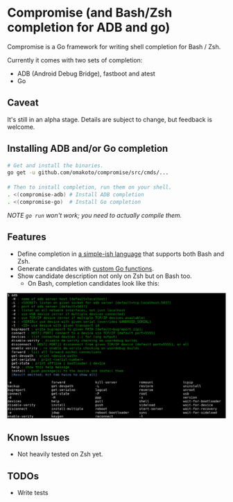 # Compromise (and Bash/Zsh completion for ADB and go)

Compromise is a Go framework for writing shell completion for Bash / Zsh.

Currently it comes with two sets of completion:

 - ADB (Android Debug Bridge), fastboot and atest
 - Go


## Caveat
 It's still in an alpha stage. Details are subject to change, but feedback is welcome.

## Installing ADB and/or Go completion

```sh
# Get and install the binaries.
go get -u github.com/omakoto/compromise/src/cmds/...

# Then to install completion, run them on your shell.
. <(compromise-adb) # Install ADB completion
. <(compromise-go)  # Install Go completion

```
 
 *NOTE `go run` won't work; you need to actually compile them.* 

## Features

 - Define completion in [a simple-ish language](src/cmds/compromise-go/go.go) that supports both Bash and Zsh.
 - Generate candidates with [custom Go functions](src/cmds/compromise-adb/adb.go).
 - Show candidate description not only on Zsh but on Bash too.
   - On Bash, completion candidates look like this:
 <img src="https://raw.githubusercontent.com/omakoto/compromise/master/img/compromise-adb.png" width=600>
 
## Known Issues

 - Not heavily tested on Zsh yet.

## TODOs
 - Write tests